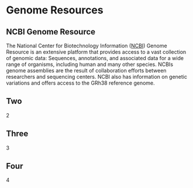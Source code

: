 # Genome Resources
##  NCBI Genome Resource
The National Center for Biotechnology Information ([NCBI](https://www.ncbi.nlm.nih.gov/projects/genome/guide/human/index.shtml)) Genome Resource is an extensive platform that provides access to a vast collection of genomic data: Sequences, annotations, and associated data for a wide range of organisms, including human and many other species. NCBIs genome assemblies are the result of collaboration efforts between researchers and sequencing centers. NCBI also has information on genetic variations and offers access to the GRh38 reference genome.

## Two
2

## Three
3

## Four
4
